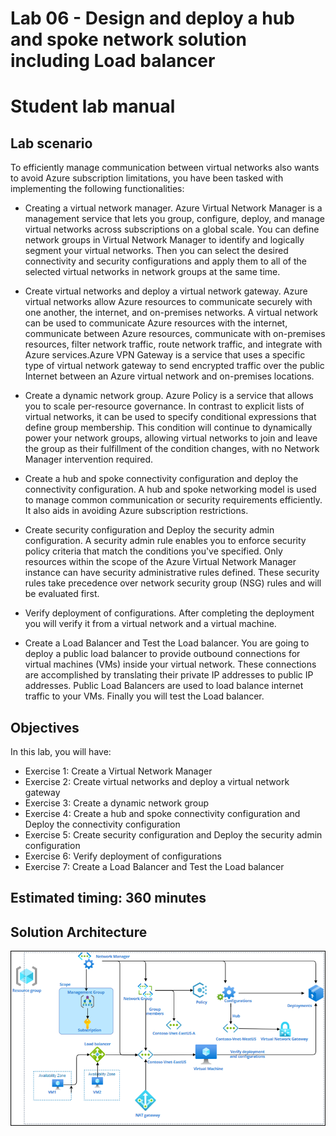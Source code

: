 # Lab 06 - Design and deploy a hub and spoke network solution including Load balancer 
# Student lab manual

## Lab scenario

To efficiently manage communication between virtual networks also wants to avoid Azure subscription limitations, you have been tasked with implementing the following functionalities:

- Creating a virtual network manager. Azure Virtual Network Manager is a management service that lets you group, configure, deploy, and manage virtual networks across subscriptions on a global scale. You can define network groups in Virtual Network Manager to identify and logically segment your virtual networks. Then you can select the desired connectivity and security configurations and apply them to all of the selected virtual networks in network groups at the same time.

- Create virtual networks and deploy a virtual network gateway. Azure virtual networks allow Azure resources to communicate securely with one another, the internet, and on-premises networks. A virtual network can be used to communicate Azure resources with the internet, communicate between Azure resources, communicate with on-premises resources, filter network traffic, route network traffic, and integrate with Azure services.Azure VPN Gateway is a service that uses a specific type of virtual network gateway to send encrypted traffic over the public Internet between an Azure virtual network and on-premises locations.

- Create a dynamic network group. Azure Policy is a service that allows you to scale per-resource governance. In contrast to explicit lists of virtual networks, it can be used to specify conditional expressions that define group membership. This condition will continue to dynamically power your network groups, allowing virtual networks to join and leave the group as their fulfillment of the condition changes, with no Network Manager intervention required.

- Create a hub and spoke connectivity configuration and deploy the connectivity configuration. A hub and spoke networking model is used to manage common communication or security requirements efficiently. It also aids in avoiding Azure subscription restrictions.

- Create security configuration and Deploy the security admin configuration. A security admin rule enables you to enforce security policy criteria that match the conditions you've specified. Only resources within the scope of the Azure Virtual Network Manager instance can have security administrative rules defined. These security rules take precedence over network security group (NSG) rules and will be evaluated first. 

- Verify deployment of configurations. After completing the deployment you will verify it from a virtual network and a virtual machine.

- Create a Load Balancer and Test the Load balancer. You are going to deploy a public load balancer to provide outbound connections for virtual machines (VMs) inside your virtual network. These connections are accomplished by translating their private IP addresses to public IP addresses. Public Load Balancers are used to load balance internet traffic to your VMs. Finally you will test the Load balancer.



## Objectives

In this lab, you will have:

+ Exercise 1: Create a Virtual Network Manager
+ Exercise 2: Create virtual networks and deploy a virtual network gateway
+	Exercise 3: Create a dynamic network group
+	Exercise 4: Create a hub and spoke connectivity configuration and Deploy the 		 		       connectivity configuration
+	Exercise 5: Create security configuration and Deploy the security admin configuration
+	Exercise 6: Verify deployment of configurations
+	Exercise 7: Create a Load Balancer and Test the Load balancer



## Estimated timing: 360 minutes
## Solution Architecture

  ![](../media/archlab6.png)

